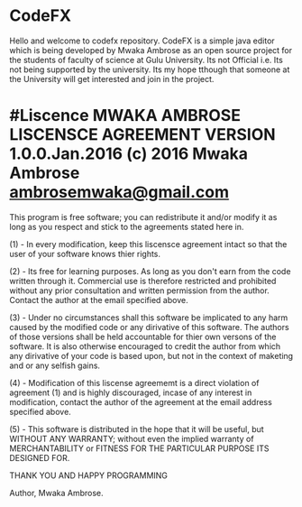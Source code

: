 # CodeFX
Hello and welcome to codefx repository.
CodeFX is a simple java editor which is being developed by 
Mwaka Ambrose as an open source project for the students of faculty of
science at Gulu University. Its not Official i.e. Its not being supported by the 
university. Its my hope tthough that someone at the University will get interested 
and join in the project.

#Liscence
MWAKA AMBROSE LISCENSCE AGREEMENT VERSION 1.0.0.Jan.2016
 (c) 2016 Mwaka Ambrose ambrosemwaka@gmail.com
 =============================================================================
 This program is free software; you can redistribute it and/or
 modify it as long as you respect and stick to the
 agreements stated here in.

 (1) - In every modification, keep this liscensce agreement
 intact so that the user of your software knows thier rights.

 (2) - Its free for learning purposes. As long as you don't
 earn from the code written through it. Commercial use is therefore restricted and
 prohibited without any prior consultation and written permission from the author.
 Contact the author at the email specified above.

 (3) - Under no circumstances shall this software be implicated to
 any harm caused by the modified code or any dirivative of this software. 
 The authors of those versions shall be held accountable for thier own versons 
 of the software. It is also otherwise encouraged to credit the author from which
 any dirivative of your code is based upon, but not in the context of maketing and or 
 any selfish gains.

 (4) - Modification of this liscense agreememt is a direct violation of
 agreement (1) and is highly discouraged, incase of any interest in modification, 
 contact the author of the agreement at the email address specified above.

 (5) - This software is distributed in the hope that it will be useful, 
 but WITHOUT ANY WARRANTY; without even the implied warranty of MERCHANTABILITY 
 or FITNESS FOR THE PARTICULAR PURPOSE ITS DESIGNED FOR.

 THANK YOU AND HAPPY PROGRAMMING

 Author, Mwaka Ambrose.
